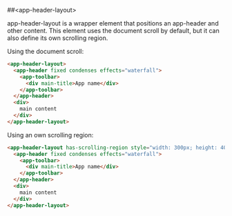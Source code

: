 ##&lt;app-header-layout&gt;

app-header-layout is a wrapper element that positions an app-header and other content. This
element uses the document scroll by default, but it can also define its own scrolling region.

Using the document scroll:

```html
<app-header-layout>
  <app-header fixed condenses effects="waterfall">
    <app-toolbar>
      <div main-title>App name</div>
    </app-toolbar>
  </app-header>
  <div>
    main content
  </div>
</app-header-layout>
```

Using an own scrolling region:

```html
<app-header-layout has-scrolling-region style="width: 300px; height: 400px;">
  <app-header fixed condenses effects="waterfall">
    <app-toolbar>
      <div main-title>App name</div>
    </app-toolbar>
  </app-header>
  <div>
    main content
  </div>
</app-header-layout>
```
